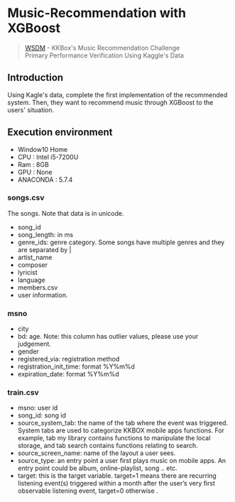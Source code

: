 # Music-Recommendation with XGBoost
> [WSDM](https://www.kaggle.com/c/kkbox-music-recommendation-challenge) - KKBox's Music Recommendation Challenge  
Primary Performance Verification Using Kaggle's Data  

## Introduction
Using Kagle's data, complete the first implementation of the recommended system. Then, they want to recommend music through XGBoost to the users' situation.  

## Execution environment
- Window10 Home
- CPU : Intel i5-7200U
- Ram : 8GB
- GPU : None
- ANACONDA : 5.7.4


### songs.csv
The songs. Note that data is in unicode.

* song_id
* song_length: in ms
* genre_ids: genre category. Some songs have multiple genres and they are separated by |
* artist_name
* composer
* lyricist
* language
* members.csv
* user information.

### msno
* city
* bd: age. Note: this column has outlier values, please use your judgement.
* gender
* registered_via: registration method
* registration_init_time: format %Y%m%d
* expiration_date: format %Y%m%d

### train.csv
* msno: user id
* song_id: song id
* source_system_tab: the name of the tab where the event was triggered. System tabs are used to categorize KKBOX mobile apps functions. For example, tab my library contains functions to manipulate the local storage, and tab search contains functions relating to search.
* source_screen_name: name of the layout a user sees.
* source_type: an entry point a user first plays music on mobile apps. An entry point could be album, online-playlist, song .. etc.
* target: this is the target variable. target=1 means there are recurring listening event(s) triggered within a month after the user’s very first observable listening event, target=0 otherwise .

